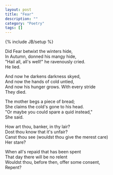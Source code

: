 ```yaml
---
layout: post
title: "Fear"
description: ""
category: "Poetry"
tags: []
---
```

{% include JB/setup %}

Did Fear betwixt the winters hide,
<br>In Autumn, donned his mangy hide,
<br>"Hail all, all's well!" he ravenously cried.
<br>He lied.

And now he darkens darkness skyed,
<br>And now the hands of cold untied,
<br>And now his hunger grows. With every stride
<br>They died.

The mother begs a piece of bread;
<br>She claims the cold's gone to his head.
<br>"Or maybe you could spare a quid instead,"
<br>She said.

How art thou, banker, in thy lair?
<br>Dost thou know that it's unfair?
<br>Canst thou see (wouldst thou give the merest care)
<br>Her stare?

When all's repaid that has been spent
<br>That day there will be no relent
<br>Wouldst thou, before then, offer some consent,
<br>Repent?
